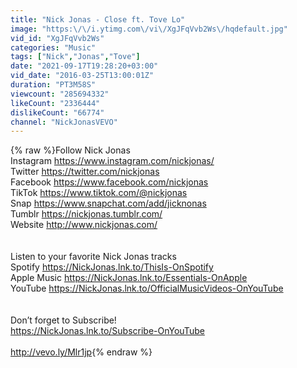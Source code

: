 ```yaml
---
title: "Nick Jonas - Close ft. Tove Lo"
image: "https:\/\/i.ytimg.com\/vi\/XgJFqVvb2Ws\/hqdefault.jpg"
vid_id: "XgJFqVvb2Ws"
categories: "Music"
tags: ["Nick","Jonas","Tove"]
date: "2021-09-17T19:28:20+03:00"
vid_date: "2016-03-25T13:00:01Z"
duration: "PT3M58S"
viewcount: "285694332"
likeCount: "2336444"
dislikeCount: "66774"
channel: "NickJonasVEVO"
---
```

{% raw %}Follow Nick Jonas<br />Instagram <a rel="nofollow" target="blank" href="https://www.instagram.com/nickjonas/">https://www.instagram.com/nickjonas/</a> <br />Twitter <a rel="nofollow" target="blank" href="https://twitter.com/nickjonas">https://twitter.com/nickjonas</a> <br />Facebook <a rel="nofollow" target="blank" href="https://www.facebook.com/nickjonas">https://www.facebook.com/nickjonas</a> <br />TikTok <a rel="nofollow" target="blank" href="https://www.tiktok.com/@nickjonas">https://www.tiktok.com/@nickjonas</a> <br />Snap <a rel="nofollow" target="blank" href="https://www.snapchat.com/add/jicknonas">https://www.snapchat.com/add/jicknonas</a> <br />Tumblr <a rel="nofollow" target="blank" href="https://nickjonas.tumblr.com/">https://nickjonas.tumblr.com/</a> <br />Website <a rel="nofollow" target="blank" href="http://www.nickjonas.com/">http://www.nickjonas.com/</a> <br /><br /><br />Listen to your favorite Nick Jonas tracks<br />Spotify <a rel="nofollow" target="blank" href="https://NickJonas.lnk.to/ThisIs-OnSpotify">https://NickJonas.lnk.to/ThisIs-OnSpotify</a> <br />Apple Music <a rel="nofollow" target="blank" href="https://NickJonas.lnk.to/Essentials-OnApple">https://NickJonas.lnk.to/Essentials-OnApple</a><br />YouTube <a rel="nofollow" target="blank" href="https://NickJonas.lnk.to/OfficialMusicVideos-OnYouTube">https://NickJonas.lnk.to/OfficialMusicVideos-OnYouTube</a> <br /><br /><br />Don’t forget to Subscribe!<br /><a rel="nofollow" target="blank" href="https://NickJonas.lnk.to/Subscribe-OnYouTube">https://NickJonas.lnk.to/Subscribe-OnYouTube</a> <br /><br /><a rel="nofollow" target="blank" href="http://vevo.ly/Mlr1jp">http://vevo.ly/Mlr1jp</a>{% endraw %}
